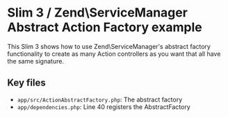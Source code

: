 # Slim 3 / Zend\ServiceManager Abstract Action Factory example

This Slim 3 shows how to use Zend\ServiceManager's abstract factory
functionality to create as many Action controllers as you want that
all have the same signature.


## Key files

* `app/src/ActionAbstractFactory.php`: The abstract factory
* `app/dependencies.php`: Line 40 registers the AbstractFactory
